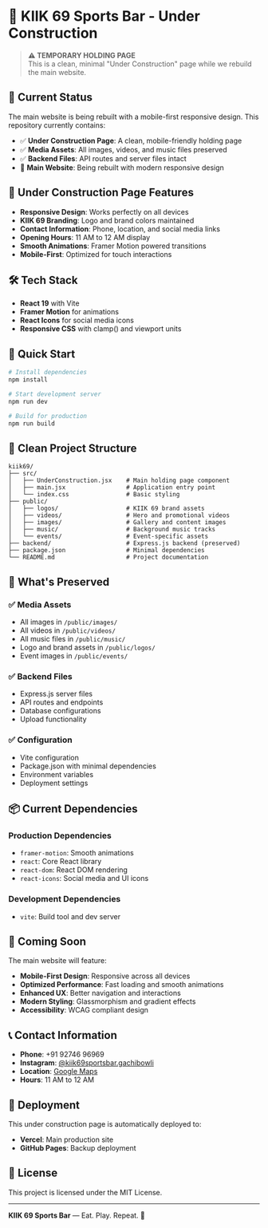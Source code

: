 # 🍻 KIIK 69 Sports Bar - Under Construction

> **⚠️ TEMPORARY HOLDING PAGE**  
> This is a clean, minimal "Under Construction" page while we rebuild the main website.

## 🚧 Current Status

The main website is being rebuilt with a mobile-first responsive design. This repository currently contains:

- ✅ **Under Construction Page**: A clean, mobile-friendly holding page
- ✅ **Media Assets**: All images, videos, and music files preserved
- ✅ **Backend Files**: API routes and server files intact
- 🔄 **Main Website**: Being rebuilt with modern responsive design

## 📱 Under Construction Page Features

- **Responsive Design**: Works perfectly on all devices
- **KIIK 69 Branding**: Logo and brand colors maintained
- **Contact Information**: Phone, location, and social media links
- **Opening Hours**: 11 AM to 12 AM display
- **Smooth Animations**: Framer Motion powered transitions
- **Mobile-First**: Optimized for touch interactions

## 🛠️ Tech Stack

- **React 19** with Vite
- **Framer Motion** for animations
- **React Icons** for social media icons
- **Responsive CSS** with clamp() and viewport units

## 🚀 Quick Start

```bash
# Install dependencies
npm install

# Start development server
npm run dev

# Build for production
npm run build
```

## 📁 Clean Project Structure

```
kiik69/
├── src/
│   ├── UnderConstruction.jsx    # Main holding page component
│   ├── main.jsx                 # Application entry point
│   └── index.css                # Basic styling
├── public/
│   ├── logos/                   # KIIK 69 brand assets
│   ├── videos/                  # Hero and promotional videos
│   ├── images/                  # Gallery and content images
│   ├── music/                   # Background music tracks
│   └── events/                  # Event-specific assets
├── backend/                     # Express.js backend (preserved)
├── package.json                 # Minimal dependencies
└── README.md                    # Project documentation
```

## 🎯 What's Preserved

### ✅ Media Assets
- All images in `/public/images/`
- All videos in `/public/videos/`
- All music files in `/public/music/`
- Logo and brand assets in `/public/logos/`
- Event images in `/public/events/`

### ✅ Backend Files
- Express.js server files
- API routes and endpoints
- Database configurations
- Upload functionality

### ✅ Configuration
- Vite configuration
- Package.json with minimal dependencies
- Environment variables
- Deployment settings

## 📦 Current Dependencies

### Production Dependencies
- `framer-motion`: Smooth animations
- `react`: Core React library
- `react-dom`: React DOM rendering
- `react-icons`: Social media and UI icons

### Development Dependencies
- `vite`: Build tool and dev server

## 🔄 Coming Soon

The main website will feature:
- **Mobile-First Design**: Responsive across all devices
- **Optimized Performance**: Fast loading and smooth animations
- **Enhanced UX**: Better navigation and interactions
- **Modern Styling**: Glassmorphism and gradient effects
- **Accessibility**: WCAG compliant design

## 📞 Contact Information

- **Phone**: +91 92746 96969
- **Instagram**: [@kiik69sportsbar.gachibowli](https://www.instagram.com/kiik69sportsbar.gachibowli)
- **Location**: [Google Maps](https://maps.app.goo.gl/jMMuHgGinp6JUSmHA)
- **Hours**: 11 AM to 12 AM

## 🚀 Deployment

This under construction page is automatically deployed to:
- **Vercel**: Main production site
- **GitHub Pages**: Backup deployment

## 📄 License

This project is licensed under the MIT License.

---

**KIIK 69 Sports Bar** — Eat. Play. Repeat. 🍻 